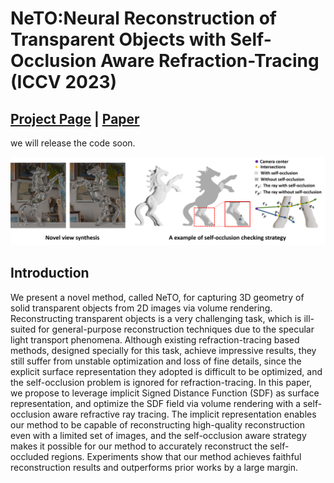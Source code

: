

# NeTO:Neural Reconstruction of Transparent Objects with Self-Occlusion Aware Refraction-Tracing (ICCV 2023)

## [Project Page](https://www.xxlong.site/NeTO/) | [Paper](./docs/ARXIV_NeTO.pdf) 

we will release the code soon.

![](./docs/images/teaser.png)

## Introduction
   We present a novel method, called NeTO, for capturing 3D geometry of solid transparent objects from 2D images via volume rendering. 
    Reconstructing transparent objects is a very challenging task, which is ill-suited for general-purpose reconstruction techniques due to the specular light transport phenomena.
    Although existing refraction-tracing based methods, designed specially for this task, achieve impressive results, they still suffer from unstable optimization and loss of fine details, since the explicit surface representation they adopted is difficult to be optimized, and the self-occlusion problem is ignored for refraction-tracing.
    In this paper, we propose to leverage implicit Signed Distance Function (SDF) as surface representation, and optimize the SDF field via volume rendering with a self-occlusion aware refractive ray tracing. 
    The implicit representation enables our method to be capable of reconstructing high-quality reconstruction even with a limited set of images, and the self-occlusion aware strategy makes it possible for our method to accurately reconstruct the self-occluded regions. 
    Experiments show that our method achieves faithful reconstruction results and outperforms prior works by a large margin.
            

